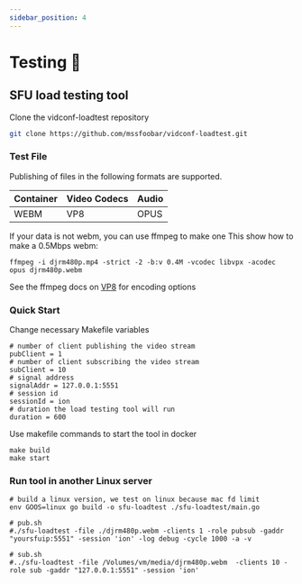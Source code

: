 ```yaml
---
sidebar_position: 4
---
```


# Testing 🔧

## SFU load testing tool

Clone the vidconf-loadtest repository

```bash
git clone https://github.com/mssfoobar/vidconf-loadtest.git
```

### Test File
Publishing of files in the following formats are supported.

|Container|Video Codecs|Audio|
|---|---|---|
WEBM|VP8|OPUS

If your data is not webm, you can use ffmpeg to make one
This show how to make a 0.5Mbps webm:

```
ffmpeg -i djrm480p.mp4 -strict -2 -b:v 0.4M -vcodec libvpx -acodec opus djrm480p.webm
```

See the ffmpeg docs on [VP8](https://trac.ffmpeg.org/wiki/Encode/VP8) for encoding options

### Quick Start

Change necessary Makefile variables

```
# number of client publishing the video stream
pubClient = 1
# number of client subscribing the video stream
subClient = 10
# signal address
signalAddr = 127.0.0.1:5551
# session id
sessionId = ion
# duration the load testing tool will run
duration = 600
```

Use makefile commands to start the tool in docker
```Command Line
make build
make start
```

### Run tool in another Linux server

```
# build a linux version, we test on linux because mac fd limit 
env GOOS=linux go build -o sfu-loadtest ./sfu-loadtest/main.go
```

```
# pub.sh
#./sfu-loadtest -file ./djrm480p.webm -clients 1 -role pubsub -gaddr "yoursfuip:5551" -session 'ion' -log debug -cycle 1000 -a -v

# sub.sh
#../sfu-loadtest -file /Volumes/vm/media/djrm480p.webm  -clients 10 -role sub -gaddr "127.0.0.1:5551" -session 'ion'
```